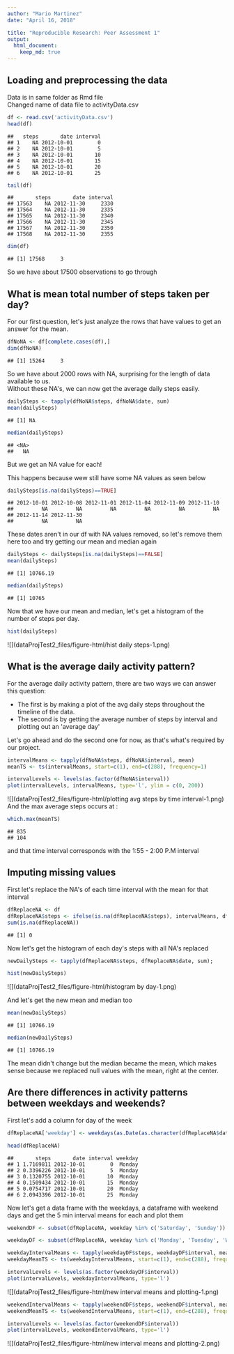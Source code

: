 ```yaml
---
author: "Mario Martinez"
date: "April 16, 2018"

title: "Reproducible Research: Peer Assessment 1"
output: 
  html_document:
    keep_md: true
---
```





## Loading and preprocessing the data

Data is in same folder as Rmd file  
Changed name of data file to activityData.csv


```r
df <- read.csv('activityData.csv')
head(df)
```

```
##   steps       date interval
## 1    NA 2012-10-01        0
## 2    NA 2012-10-01        5
## 3    NA 2012-10-01       10
## 4    NA 2012-10-01       15
## 5    NA 2012-10-01       20
## 6    NA 2012-10-01       25
```

```r
tail(df)
```

```
##       steps       date interval
## 17563    NA 2012-11-30     2330
## 17564    NA 2012-11-30     2335
## 17565    NA 2012-11-30     2340
## 17566    NA 2012-11-30     2345
## 17567    NA 2012-11-30     2350
## 17568    NA 2012-11-30     2355
```

```r
dim(df)
```

```
## [1] 17568     3
```

So we have about 17500 observations to go through

## What is mean total number of steps taken per day?
For our first question, let's just analyze the rows that have values to get an answer for the mean.


```r
dfNoNA <- df[complete.cases(df),]
dim(dfNoNA)
```

```
## [1] 15264     3
```

So we have about 2000 rows with NA, surprising for the length of data available to us.  
Without these NA's, we can now get the average daily steps easily.


```r
dailySteps <- tapply(dfNoNA$steps, dfNoNA$date, sum)
mean(dailySteps)
```

```
## [1] NA
```

```r
median(dailySteps)
```

```
## <NA> 
##   NA
```

But we get an NA value for each!  

This happens because wew still have some NA values as seen below


```r
dailySteps[is.na(dailySteps)==TRUE]
```

```
## 2012-10-01 2012-10-08 2012-11-01 2012-11-04 2012-11-09 2012-11-10 
##         NA         NA         NA         NA         NA         NA 
## 2012-11-14 2012-11-30 
##         NA         NA
```

These dates aren't in our df with NA values removed, so let's remove them here too and try getting our mean and median again


```r
dailySteps <- dailySteps[is.na(dailySteps)==FALSE]
mean(dailySteps)
```

```
## [1] 10766.19
```

```r
median(dailySteps)
```

```
## [1] 10765
```

Now that we have our mean and median, let's get a histogram of the number of steps per day.


```r
hist(dailySteps)
```

![](dataProjTest2_files/figure-html/hist daily steps-1.png)<!-- -->

## What is the average daily activity pattern?

For the average daily activity pattern, there are two ways we can answer this question:  

- The first is by making a plot of the avg daily steps throughout the timeline of the data.
- The second is by getting the average number of steps by interval and plotting out an 'average day'  

Let's go ahead and do the second one for now, as that's what's required by our project.  


```r
intervalMeans <- tapply(dfNoNA$steps, dfNoNA$interval, mean)
meanTS <- ts(intervalMeans, start=c(1), end=c(288), frequency=1)

intervalLevels <- levels(as.factor(dfNoNA$interval))
plot(intervalLevels, intervalMeans, type='l', ylim = c(0, 200))
```

![](dataProjTest2_files/figure-html/plotting avg steps by time interval-1.png)<!-- -->
And the max average steps occurs at :


```r
which.max(meanTS)
```

```
## 835 
## 104
```

and that time interval corresponds with the 1:55 - 2:00 P.M interval  
## Imputing missing values

First let's replace the NA's of each time interval with the mean for that interval


```r
dfReplaceNA <- df
dfReplaceNA$steps <- ifelse(is.na(dfReplaceNA$steps), intervalMeans, dfReplaceNA$steps)
sum(is.na(dfReplaceNA))
```

```
## [1] 0
```


Now let's get the histogram of each day's steps with all NA's replaced 


```r
newDailySteps <- tapply(dfReplaceNA$steps, dfReplaceNA$date, sum);

hist(newDailySteps)
```

![](dataProjTest2_files/figure-html/histogram by day-1.png)<!-- -->

And let's get the new mean and median too


```r
mean(newDailySteps)
```

```
## [1] 10766.19
```

```r
median(newDailySteps)
```

```
## [1] 10766.19
```

The mean didn't change but the median became the mean, which makes sense because we replaced null values with the mean, right at the center.  

## Are there differences in activity patterns between weekdays and weekends?

First let's add a column for day of the week


```r
dfReplaceNA['weekday'] <- weekdays(as.Date(as.character(dfReplaceNA$date), '%Y-%m-%d'))

head(dfReplaceNA)
```

```
##       steps       date interval weekday
## 1 1.7169811 2012-10-01        0  Monday
## 2 0.3396226 2012-10-01        5  Monday
## 3 0.1320755 2012-10-01       10  Monday
## 4 0.1509434 2012-10-01       15  Monday
## 5 0.0754717 2012-10-01       20  Monday
## 6 2.0943396 2012-10-01       25  Monday
```

Now let's get a data frame with the weekdays, a dataframe with weekend days and get the 5 min interval means for each and plot them


```r
weekendDF <- subset(dfReplaceNA, weekday %in% c('Saturday', 'Sunday'))

weekdayDF <- subset(dfReplaceNA, weekday %in% c('Monday', 'Tuesday', 'Wednesday', 'Thursday', 'Friday'))
```



```r
weekdayIntervalMeans <- tapply(weekdayDF$steps, weekdayDF$interval, mean)
weekdayMeanTS <- ts(weekdayIntervalMeans, start=c(1), end=c(288), frequency=1)

intervalLevels <- levels(as.factor(weekdayDF$interval))
plot(intervalLevels, weekdayIntervalMeans, type='l')
```

![](dataProjTest2_files/figure-html/new interval means and plotting-1.png)<!-- -->

```r
weekendIntervalMeans <- tapply(weekendDF$steps, weekendDF$interval, mean)
weekendMeanTS <- ts(weekendIntervalMeans, start=c(1), end=c(288), frequency=1)

intervalLevels <- levels(as.factor(weekendDF$interval))
plot(intervalLevels, weekendIntervalMeans, type='l')
```

![](dataProjTest2_files/figure-html/new interval means and plotting-2.png)<!-- -->


